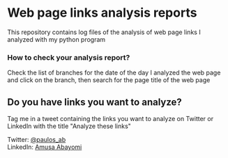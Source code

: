 # Web page links analysis reports
This repository contains log files of the analysis of web page links I analyzed with my python program   
   
### How to check your analysis report?   
Check the list of branches for the date of the day I analyzed the web page and click on the branch, then search for the page title of the web page   
   
## Do you have links you want to analyze?   
Tag me in a tweet containing the links you want to analyze on Twitter or LinkedIn with the title "Analyze these links"   
   
Twitter: [@paulos_ab](https://twitter.com/paulos_ab)   
LinkedIn: [Amusa Abayomi](https://linkedin.com/in/amusa-abayomi)
